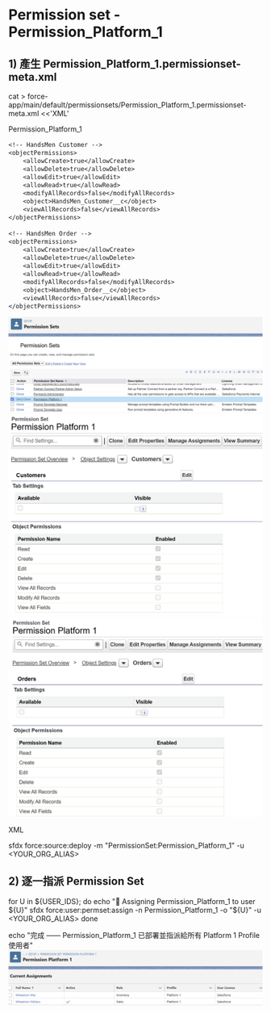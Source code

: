 # Permission set - Permission_Platform_1


## 1) 產生 Permission_Platform_1.permissionset-meta.xml
cat > force-app/main/default/permissionsets/Permission_Platform_1.permissionset-meta.xml <<'XML'
<?xml version="1.0" encoding="UTF-8"?>
<PermissionSet xmlns="http://soap.sforce.com/2006/04/metadata">
    <label>Permission_Platform_1</label>

    <!-- HandsMen Customer -->
    <objectPermissions>
        <allowCreate>true</allowCreate>
        <allowDelete>true</allowDelete>
        <allowEdit>true</allowEdit>
        <allowRead>true</allowRead>
        <modifyAllRecords>false</modifyAllRecords>
        <object>HandsMen_Customer__c</object>
        <viewAllRecords>false</viewAllRecords>
    </objectPermissions>

    <!-- HandsMen Order -->
    <objectPermissions>
        <allowCreate>true</allowCreate>
        <allowDelete>true</allowDelete>
        <allowEdit>true</allowEdit>
        <allowRead>true</allowRead>
        <modifyAllRecords>false</modifyAllRecords>
        <object>HandsMen_Order__c</object>
        <viewAllRecords>false</viewAllRecords>
    </objectPermissions>
</PermissionSet>

![Salesforce Credentials Setup](docs/img/12_PermissionSet_1.png)
![Salesforce Credentials Setup](docs/img/12_PermissionSet_2.png)
![Salesforce Credentials Setup](docs/img/12_PermissionSet_3.png)

XML

sfdx force:source:deploy -m "PermissionSet:Permission_Platform_1" -u <YOUR_ORG_ALIAS>


## 2) 逐一指派 Permission Set
for U in ${USER_IDS}; do
  echo "🔗  Assigning Permission_Platform_1 to user ${U}"
  sfdx force:user:permset:assign -n Permission_Platform_1 -o "${U}" -u <YOUR_ORG_ALIAS>
done

echo "完成 —— Permission_Platform_1 已部署並指派給所有 Platform 1 Profile 使用者"
![Salesforce Credentials Setup](docs/img/12_PermissionSet_4.png)


